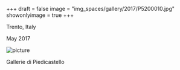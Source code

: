 +++
draft = false
image = "img_spaces/gallery/2017/P5200010.jpg"
showonlyimage = true
+++

Trento, Italy

May 2017
<!--more-->
![picture](/img_spaces/gallery/2017/P5200010.jpg)

Gallerie di Piedicastello
